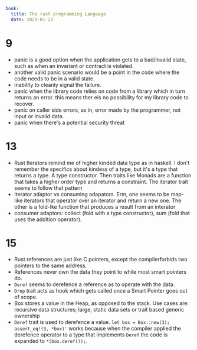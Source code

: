 ```yml
book: 
  title: The rust programming Language
  date: 2021-01-22
```

# 9
- panic is a good option when the application gets to a bad/invalid state, such as when an invariant or contract is violated.
- another valid panic scenario would be a point in the code where the code needs to be in a valid state. 
- inability to cleanly signal the failure.
- panic when the library code relies on code from a library which in turn returns an error. this means ther eis no possibility for my library code to recover.
- panic on caller side errors, as in, error made by the programmer, not input or invalid data.
- panic when there's a potential security threat

# 13
- Rust Iterators remind me of higher kinded data type as in haskell. I don't remember the specifics about kindess of a type, but it's a type that returns a type. A type constructor. Then traits like Monads are a function that takes a higher order type and returns a constraint. The iterator trait seems to follow that pattern
- Iterator adaptor vs consuming adapators. Erm, one seems to be map-like iterators that operator over an iterator and return a new one. The other is a fold-lke function that produces a result from an interator
- consumer adaptors: collect (fold with a type constructor), sum (fold that uses the addition operator).

# 15
- Rust references are just like C pointers, except the compilerforbids two pointers to the same address.
- References never own the data they point to while most smart pointers do.
- `Deref` seems to derefence a reference as to operate with the data.
- `Drop` trait acts as hook which gets called once a Smart Pointer goes out of scope.
- Box stores a value in the Heap, as opposed to the stack. Use cases are: recursive data structures; large, static data sets or trait based generic ownership
- `Deref` trait is used to derefence a value. `let box = Box::new(3);` `assert_eq!(3, *box)'` works because when the compiler applied the derefence operator to a type that implements `Deref` the code is expanded to `*(box.deref());`.
